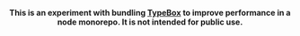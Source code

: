 <div align='center'>

**This is an experiment with bundling [TypeBox](https://github.com/sinclairzx81/typebox) to improve performance in a node monorepo. It is not intended for public use.**
